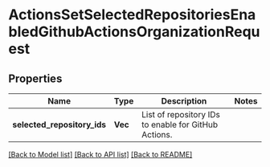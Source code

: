 # ActionsSetSelectedRepositoriesEnabledGithubActionsOrganizationRequest

## Properties

Name | Type | Description | Notes
------------ | ------------- | ------------- | -------------
**selected_repository_ids** | **Vec<i32>** | List of repository IDs to enable for GitHub Actions. | 

[[Back to Model list]](../README.md#documentation-for-models) [[Back to API list]](../README.md#documentation-for-api-endpoints) [[Back to README]](../README.md)



